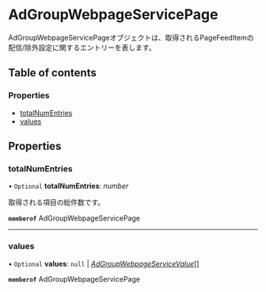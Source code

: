 # AdGroupWebpageServicePage


<div lang=\"ja\">AdGroupWebpageServicePageオブジェクトは、取得されるPageFeedItemの配信/除外設定に関するエントリーを表します。</div> 

## Table of contents

### Properties

- [totalNumEntries](adgroupwebpageservicepage.md#totalnumentries)
- [values](adgroupwebpageservicepage.md#values)

## Properties

### totalNumEntries

• `Optional` **totalNumEntries**: *number*

<div lang=\"ja\">取得される項目の総件数です。</div> 

**`memberof`** AdGroupWebpageServicePage

___

### values

• `Optional` **values**: ``null`` \| [*AdGroupWebpageServiceValue*](adgroupwebpageservicevalue.md)[]

**`memberof`** AdGroupWebpageServicePage
